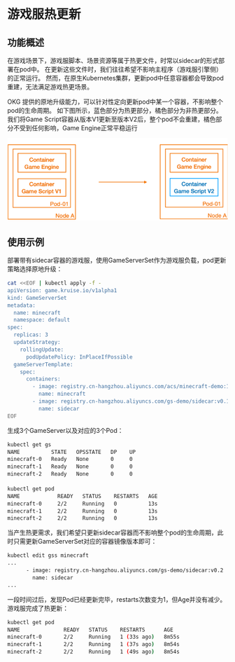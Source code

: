 # 游戏服热更新
## 功能概述
在游戏场景下，游戏服脚本、场景资源等属于热更文件，时常以sidecar的形式部署在pod中。
在更新这些文件时，我们往往希望不影响主程序（游戏服引擎侧）的正常运行。
然而，在原生Kubernetes集群，更新pod中任意容器都会导致pod重建，无法满足游戏热更场景。

OKG 提供的原地升级能力，可以针对性定向更新pod中某一个容器，不影响整个pod的生命周期。
如下图所示，蓝色部分为热更部分，橘色部分为非热更部分。我们将Game Script容器从版本V1更新至版本V2后，整个pod不会重建，橘色部分不受到任何影响，Game Engine正常平稳运行

![hot-update.png](../../../../../static/img/kruisegame/user-manuals/hot-update.png)

## 使用示例

部署带有sidecar容器的游戏服，使用GameServerSet作为游戏服负载，pod更新策略选择原地升级：

```bash
cat <<EOF | kubectl apply -f -
apiVersion: game.kruise.io/v1alpha1
kind: GameServerSet
metadata:
  name: minecraft
  namespace: default
spec:
  replicas: 3
  updateStrategy:
    rollingUpdate:
      podUpdatePolicy: InPlaceIfPossible
  gameServerTemplate:
    spec:
      containers:
        - image: registry.cn-hangzhou.aliyuncs.com/acs/minecraft-demo:1.12.2
          name: minecraft
        - image: registry.cn-hangzhou.aliyuncs.com/gs-demo/sidecar:v0.1
          name: sidecar
EOF
```

生成3个GameServer以及对应的3个Pod：

```bash
kubectl get gs
NAME          STATE   OPSSTATE   DP    UP
minecraft-0   Ready   None       0     0
minecraft-1   Ready   None       0     0
minecraft-2   Ready   None       0     0

kubectl get pod
NAME            READY   STATUS    RESTARTS   AGE
minecraft-0     2/2     Running   0          13s
minecraft-1     2/2     Running   0          13s
minecraft-2     2/2     Running   0          13s
```

当产生热更需求，我们希望只更新sidecar容器而不影响整个pod的生命周期，此时只需更新GameServerSet对应的容器镜像版本即可：

```bash
kubectl edit gss minecraft
...
      - image: registry.cn-hangzhou.aliyuncs.com/gs-demo/sidecar:v0.2
        name: sidecar
...
```

一段时间过后，发现Pod已经更新完毕，restarts次数变为1，但Age并没有减少。游戏服完成了热更新：

```bash
kubectl get pod
NAME              READY   STATUS    RESTARTS      AGE
minecraft-0       2/2     Running   1 (33s ago)   8m55s
minecraft-1       2/2     Running   1 (37s ago)   8m54s
minecraft-2       2/2     Running   1 (49s ago)   8m54s
```